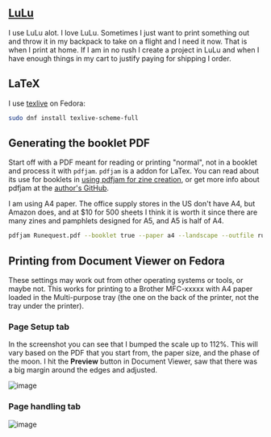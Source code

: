 ## [LuLu](https://lulu.com)
I use LuLu alot.  I love LuLu.  Sometimes I just want to print something out and throw it in my 
backpack to take on a flight and I need it now.  That is when I print at home.  If I am in no rush 
I create a project in LuLu and when I have enough things in my cart to justify paying for shipping 
I order.

## LaTeX
I use [texlive]([url](https://www.tug.org/texlive/)) on Fedora:
```bash
sudo dnf install texlive-scheme-full
```

## Generating the booklet PDF
Start off with a PDF meant for reading or printing "normal", not in a booklet and process it with
`pdfjam`.  `pdfjam` is a addon for LaTex.  You can read about its use for booklets in 
[using pdfjam for zine creation](https://web.archive.org/web/20220504031424/https://equa.space/notes/pdfjam/),
or get more info about pdfjam at the [author's GitHub](https://github.com/rrthomas/pdfjam).

I am using A4 paper.  The office supply stores in the US don't have A4, but Amazon does, and at $10 for 
500 sheets I think it is worth it since there are many zines and pamphlets designed for A5, and A5 is
half of A4.

```bash
pdfjam Runequest.pdf --booklet true --paper a4 --landscape --outfile rune-a5.pdf
```

## Printing from Document Viewer on Fedora
These settings may work out from other operating systems or tools, or maybe not.  This works for printing to
a Brother MFC-xxxxx with A4 paper loaded in the Multi-purpose tray (the one on the back of the printer, not
the tray under the printer).

### Page Setup tab
In the screenshot you can see that I bumped the scale up to 112%.  This will vary based on the PDF that you start
from, the paper size, and the phase of the moon.  I hit the **Preview** button in Document Viewer, saw that there
was a big margin around the edges and adjusted.

![image](https://user-images.githubusercontent.com/25182304/193430007-182d382d-2e6c-4823-a459-cd814c9f3c1f.png)

### Page handling tab

![image](https://user-images.githubusercontent.com/25182304/193430024-a662459a-6ebd-47a0-8f45-8aa1c13e1431.png)
